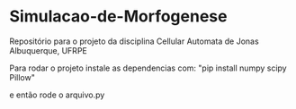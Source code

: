 # Simulacao-de-Morfogenese
Repositório para o projeto da disciplina Cellular Automata de Jonas Albuquerque, UFRPE


Para rodar o projeto instale as dependencias com:
"pip install numpy scipy Pillow"  

e então rode o arquivo.py 
